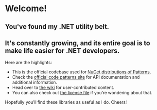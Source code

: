Welcome!
=============

## You've found my .NET utility belt. ##
## It's constantly growing, and its entire goal is to make life easier for .NET developers. ##

Here are the highlights:

* This is the official codebase used for [NuGet distributions of Patterns](https://nuget.org/packages?q=id%3A+Patterns%3B+author%3A+%22John+Batte%22).
* Check the [official code patterns site](http://jbatte47.github.io/code-patterns/) for API documentation and additional information.
* Head over to [the wiki](https://github.com/jbatte47/code-patterns/wiki) for user-contributed content.
* You can also check out [the license file](https://github.com/jbatte47/code-patterns/blob/master/license.txt "FreeBSD (2-Clause)") if you're wondering about that.

Hopefully you'll find these libraries as useful as I do. Cheers!